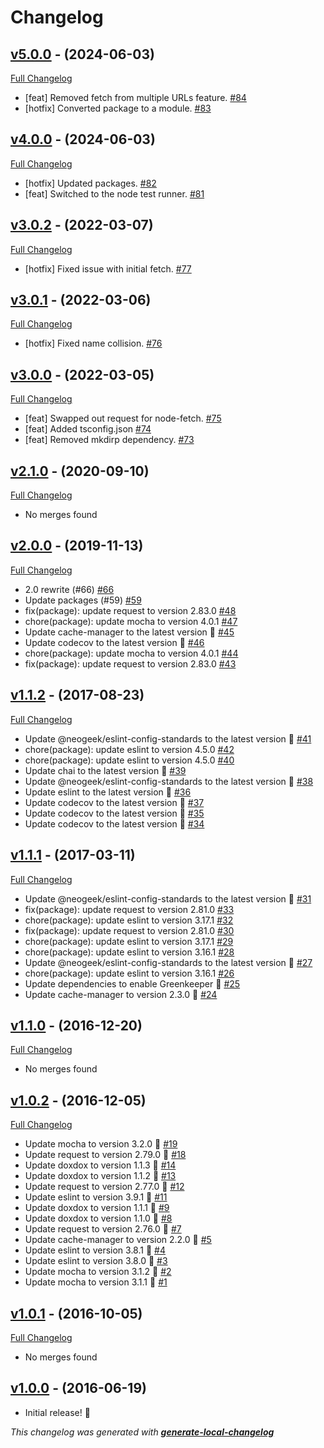 # Changelog

## [v5.0.0](https://github.com/neogeek/raspar/tree/v5.0.0) - (2024-06-03)

[Full Changelog](https://github.com/neogeek/raspar/compare/v4.0.0...v5.0.0)

- [feat] Removed fetch from multiple URLs feature. [#84](https://github.com/neogeek/raspar/pull/84)
- [hotfix] Converted package to a module. [#83](https://github.com/neogeek/raspar/pull/83)

## [v4.0.0](https://github.com/neogeek/raspar/tree/v4.0.0) - (2024-06-03)

[Full Changelog](https://github.com/neogeek/raspar/compare/v3.0.2...v4.0.0)

- [hotfix] Updated packages. [#82](https://github.com/neogeek/raspar/pull/82)
- [feat] Switched to the node test runner. [#81](https://github.com/neogeek/raspar/pull/81)

## [v3.0.2](https://github.com/neogeek/raspar/tree/v3.0.2) - (2022-03-07)

[Full Changelog](https://github.com/neogeek/raspar/compare/v3.0.1...v3.0.2)

- [hotfix] Fixed issue with initial fetch. [#77](https://github.com/neogeek/raspar/pull/77)

## [v3.0.1](https://github.com/neogeek/raspar/tree/v3.0.1) - (2022-03-06)

[Full Changelog](https://github.com/neogeek/raspar/compare/v3.0.0...v3.0.1)

- [hotfix] Fixed name collision. [#76](https://github.com/neogeek/raspar/pull/76)

## [v3.0.0](https://github.com/neogeek/raspar/tree/v3.0.0) - (2022-03-05)

[Full Changelog](https://github.com/neogeek/raspar/compare/v2.1.0...v3.0.0)

- [feat] Swapped out request for node-fetch. [#75](https://github.com/neogeek/raspar/pull/75)
- [feat] Added tsconfig.json [#74](https://github.com/neogeek/raspar/pull/74)
- [feat] Removed mkdirp dependency. [#73](https://github.com/neogeek/raspar/pull/73)

## [v2.1.0](https://github.com/neogeek/raspar/tree/v2.1.0) - (2020-09-10)

[Full Changelog](https://github.com/neogeek/raspar/compare/v2.0.0...v2.1.0)

- No merges found

## [v2.0.0](https://github.com/neogeek/raspar/tree/v2.0.0) - (2019-11-13)

[Full Changelog](https://github.com/neogeek/raspar/compare/v1.1.2...v2.0.0)

- 2.0 rewrite (#66) [#66](https://github.com/neogeek/raspar/pull/66)
- Update packages (#59) [#59](https://github.com/neogeek/raspar/pull/59)
- fix(package): update request to version 2.83.0 [#48](https://github.com/neogeek/raspar/pull/48)
- chore(package): update mocha to version 4.0.1 [#47](https://github.com/neogeek/raspar/pull/47)
- Update cache-manager to the latest version 🚀 [#45](https://github.com/neogeek/raspar/pull/45)
- Update codecov to the latest version 🚀 [#46](https://github.com/neogeek/raspar/pull/46)
- chore(package): update mocha to version 4.0.1 [#44](https://github.com/neogeek/raspar/pull/44)
- fix(package): update request to version 2.83.0 [#43](https://github.com/neogeek/raspar/pull/43)

## [v1.1.2](https://github.com/neogeek/raspar/tree/v1.1.2) - (2017-08-23)

[Full Changelog](https://github.com/neogeek/raspar/compare/v1.1.1...v1.1.2)

- Update @neogeek/eslint-config-standards to the latest version 🚀 [#41](https://github.com/neogeek/raspar/pull/41)
- chore(package): update eslint to version 4.5.0 [#42](https://github.com/neogeek/raspar/pull/42)
- chore(package): update eslint to version 4.5.0 [#40](https://github.com/neogeek/raspar/pull/40)
- Update chai to the latest version 🚀 [#39](https://github.com/neogeek/raspar/pull/39)
- Update @neogeek/eslint-config-standards to the latest version 🚀 [#38](https://github.com/neogeek/raspar/pull/38)
- Update eslint to the latest version 🚀 [#36](https://github.com/neogeek/raspar/pull/36)
- Update codecov to the latest version 🚀 [#37](https://github.com/neogeek/raspar/pull/37)
- Update codecov to the latest version 🚀 [#35](https://github.com/neogeek/raspar/pull/35)
- Update codecov to the latest version 🚀 [#34](https://github.com/neogeek/raspar/pull/34)

## [v1.1.1](https://github.com/neogeek/raspar/tree/v1.1.1) - (2017-03-11)

[Full Changelog](https://github.com/neogeek/raspar/compare/v1.1.0...v1.1.1)

- Update @neogeek/eslint-config-standards to the latest version 🚀 [#31](https://github.com/neogeek/raspar/pull/31)
- fix(package): update request to version 2.81.0 [#33](https://github.com/neogeek/raspar/pull/33)
- chore(package): update eslint to version 3.17.1 [#32](https://github.com/neogeek/raspar/pull/32)
- fix(package): update request to version 2.81.0 [#30](https://github.com/neogeek/raspar/pull/30)
- chore(package): update eslint to version 3.17.1 [#29](https://github.com/neogeek/raspar/pull/29)
- chore(package): update eslint to version 3.16.1 [#28](https://github.com/neogeek/raspar/pull/28)
- Update @neogeek/eslint-config-standards to the latest version 🚀 [#27](https://github.com/neogeek/raspar/pull/27)
- chore(package): update eslint to version 3.16.1 [#26](https://github.com/neogeek/raspar/pull/26)
- Update dependencies to enable Greenkeeper 🌴 [#25](https://github.com/neogeek/raspar/pull/25)
- Update cache-manager to version 2.3.0 🚀 [#24](https://github.com/neogeek/raspar/pull/24)

## [v1.1.0](https://github.com/neogeek/raspar/tree/v1.1.0) - (2016-12-20)

[Full Changelog](https://github.com/neogeek/raspar/compare/v1.0.2...v1.1.0)

- No merges found

## [v1.0.2](https://github.com/neogeek/raspar/tree/v1.0.2) - (2016-12-05)

[Full Changelog](https://github.com/neogeek/raspar/compare/v1.0.1...v1.0.2)

- Update mocha to version 3.2.0 🚀 [#19](https://github.com/neogeek/raspar/pull/19)
- Update request to version 2.79.0 🚀 [#18](https://github.com/neogeek/raspar/pull/18)
- Update doxdox to version 1.1.3 🚀 [#14](https://github.com/neogeek/raspar/pull/14)
- Update doxdox to version 1.1.2 🚀 [#13](https://github.com/neogeek/raspar/pull/13)
- Update request to version 2.77.0 🚀 [#12](https://github.com/neogeek/raspar/pull/12)
- Update eslint to version 3.9.1 🚀 [#11](https://github.com/neogeek/raspar/pull/11)
- Update doxdox to version 1.1.1 🚀 [#9](https://github.com/neogeek/raspar/pull/9)
- Update doxdox to version 1.1.0 🚀 [#8](https://github.com/neogeek/raspar/pull/8)
- Update request to version 2.76.0 🚀 [#7](https://github.com/neogeek/raspar/pull/7)
- Update cache-manager to version 2.2.0 🚀 [#5](https://github.com/neogeek/raspar/pull/5)
- Update eslint to version 3.8.1 🚀 [#4](https://github.com/neogeek/raspar/pull/4)
- Update eslint to version 3.8.0 🚀 [#3](https://github.com/neogeek/raspar/pull/3)
- Update mocha to version 3.1.2 🚀 [#2](https://github.com/neogeek/raspar/pull/2)
- Update mocha to version 3.1.1 🚀 [#1](https://github.com/neogeek/raspar/pull/1)

## [v1.0.1](https://github.com/neogeek/raspar/tree/v1.0.1) - (2016-10-05)

[Full Changelog](https://github.com/neogeek/raspar/compare/v1.0.0...v1.0.1)

- No merges found

## [v1.0.0](https://github.com/neogeek/raspar/tree/v1.0.0) - (2016-06-19)

- Initial release! 🎉

_This changelog was generated with **[generate-local-changelog](https://github.com/neogeek/generate-local-changelog)**_
